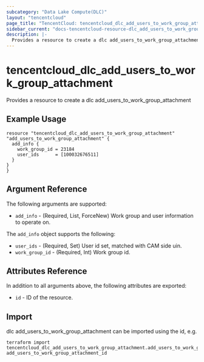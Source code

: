 ```yaml
---
subcategory: "Data Lake Compute(DLC)"
layout: "tencentcloud"
page_title: "TencentCloud: tencentcloud_dlc_add_users_to_work_group_attachment"
sidebar_current: "docs-tencentcloud-resource-dlc_add_users_to_work_group_attachment"
description: |-
  Provides a resource to create a dlc add_users_to_work_group_attachment
---
```


# tencentcloud_dlc_add_users_to_work_group_attachment

Provides a resource to create a dlc add_users_to_work_group_attachment

## Example Usage

```hcl
resource "tencentcloud_dlc_add_users_to_work_group_attachment" "add_users_to_work_group_attachment" {
  add_info {
    work_group_id = 23184
    user_ids      = [100032676511]
  }
}
}
```

## Argument Reference

The following arguments are supported:

* `add_info` - (Required, List, ForceNew) Work group and user information to operate on.

The `add_info` object supports the following:

* `user_ids` - (Required, Set) User id set, matched with CAM side uin.
* `work_group_id` - (Required, Int) Work group id.

## Attributes Reference

In addition to all arguments above, the following attributes are exported:

* `id` - ID of the resource.



## Import

dlc add_users_to_work_group_attachment can be imported using the id, e.g.

```
terraform import tencentcloud_dlc_add_users_to_work_group_attachment.add_users_to_work_group_attachment add_users_to_work_group_attachment_id
```

